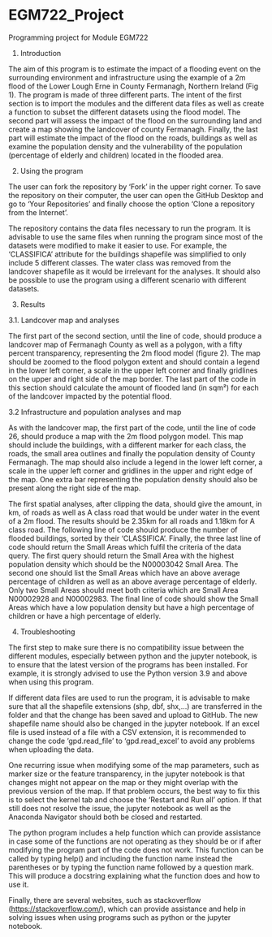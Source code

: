# EGM722_Project
Programming project for Module EGM722
1. Introduction

The aim of this program is to estimate the impact of a flooding event on the surrounding environment and infrastructure using the example of a 2m flood of the Lower Lough Erne in County Fermanagh, Northern Ireland (Fig 1). The program is made  of three different parts. The intent of the first section is to import the modules and the different data files as well as create a function to subset the different datasets using the flood model. The second part will assess the impact of the flood on the surrounding land and create a map showing the landcover of county Fermanagh. Finally, the last part will estimate the impact of the flood on the roads, buildings as well as examine the population density and the vulnerability of the population (percentage of elderly and children) located in the flooded area.  

2. Using the program

The user can fork the repository by ‘Fork’ in the upper right corner. To save the repository on their computer, the user can open the GitHub Desktop and go to ‘Your Repositories’ and finally choose the option ‘Clone a repository from the Internet’.

The repository contains the data files necessary to run the program. It is advisable to use the same files when running the program since most of the datasets were modified to make it easier to use. For example, the ‘CLASSIFICA’ attribute for the buildings shapefile was simplified to only include 5 different classes. The water class was removed from the landcover shapefile as it would be irrelevant for the analyses. It should also be possible to use the program using a different scenario with different datasets.

3. Results

3.1.	Landcover map and analyses

The first part of the second section, until the line of code, should produce a landcover map of Fermanagh County as well as a polygon, with a fifty percent transparency,  representing the 2m flood model (figure 2). The map should be zoomed to the flood polygon extent and should contain a legend in the lower left corner, a scale in the upper left corner and finally gridlines on the upper and right side of the map border. The last part of the code in this section should calculate the amount of flooded land (in sqm²) for each of the landcover impacted by the potential flood. 

3.2	Infrastructure and population analyses and map

As with the landcover map, the first part of the code, until the line of code 26, should produce a map with the 2m flood polygon model. This map should include the buildings, with a different marker for each class, the roads, the small area outlines and finally the population density of County Fermanagh. The map should also include a legend in the lower left corner, a scale in the upper left corner and gridlines in the upper and right edge of the map. One extra bar representing the population density should also be present along the right side of the map. 

The first spatial analyses, after clipping the data, should give the amount, in km, of roads as well as  A class road that would be under water in the event of a 2m flood. The results should be 2.35km for all roads and 1.18km for A class road. The following line of code should produce the number of flooded buildings, sorted by their ‘CLASSIFICA’. Finally, the three last line of code should return the Small Areas which fulfil the criteria of the data query. The first query should return the Small Area with the highest population density which should be the N00003042 Small Area. The second one should list the Small Areas which have an above average percentage of children as well as an above average percentage of elderly. Only two Small Areas should meet both criteria which are Small Area N00002928 and N00002983. The final line of code should show the Small Areas which have a low population density but have a high percentage of children or have a high percentage of elderly.

4. Troubleshooting

The first step to make sure there is no compatibility issue between the different modules, especially between python and the jupyter notebook, is to ensure that the latest version of the programs has been installed. For example, it is strongly advised to use the Python version 3.9 and above when using this program. 

If different data files are used to run the program, it is advisable to make sure that all the shapefile extensions (shp, dbf, shx,…) are transferred in the folder and that the change has been saved and upload to GitHub. The new shapefile name should also be changed in the jupyter notebook. If an excel file  is used instead of  a file with a CSV extension, it is recommended to change the code ‘gpd.read_file’ to ‘gpd.read_excel’ to avoid any problems when uploading the data. 

One recurring issue when modifying some of the map parameters, such as marker size or the feature transparency, in the jupyter notebook is that changes might not appear on the map or they might overlap with the previous version of the map. If that problem occurs, the best way to fix this is to select the kernel tab and choose the ‘Restart and Run all’ option. If that still does not resolve the issue, the jupyter notebook as well as the Anaconda Navigator should both be closed and restarted. 

The python program includes a help function which can provide assistance in case some of the functions are not operating as they should be or if after modifying the program part of the code does not work. This function can be called by typing help() and including the function name instead the parentheses or by typing the function name followed by a question mark. This will produce a docstring explaining what the function does and how to use it. 

Finally, there are several websites, such as stackoverflow (https://stackoverflow.com/),  which can provide assistance and help in solving issues when using programs such as python or the jupyter notebook. 

